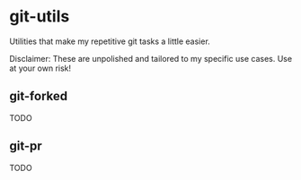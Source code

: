 <div class="oranda-hide">

# git-utils

</div>

Utilities that make my repetitive git tasks a little easier.

Disclaimer: These are unpolished and tailored to my specific use cases. Use at your own risk!

## git-forked

TODO

## git-pr

TODO
